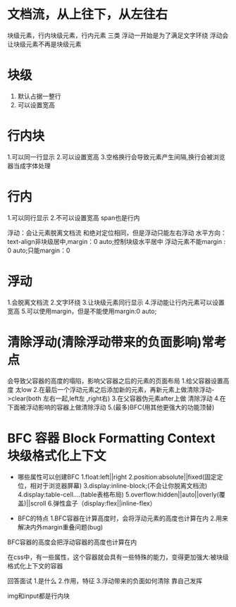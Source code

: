 # 文档流，从上往下，从左往右
块级元素，行内块级元素，行内元素 三类
浮动一开始是为了满足文字环绕
浮动会让块级元素不再是块级元素
# 块级
1. 默认占据一整行
2. 可以设置宽高
# 行内块 
1.可以同一行显示
2.可以设置宽高
3.空格换行会导致元素产生间隔,换行会被浏览器当成字体处理
# 行内 
1.可以同行显示
2.不可以设置宽高 span也是行内

浮动：会让元素脱离文档流 和绝对定位相同，但是浮动只能左右浮动
水平方向：text-align非块级居中,margin：0 auto;控制块级水平居中
浮动元素不能margin : 0 auto;只能margin：0

# 浮动
1.会脱离文档流
2.文字环绕
3.让块级元素同行显示
4.浮动能让行内元素可以设置宽高
5.可以使用margin，但是不能使用margin:0 auto;

# 清除浮动(清除浮动带来的负面影响)常考点
会导致父容器的高度的塌陷，影响父容器之后的元素的页面布局
1.给父容器设置高度 太low
2.在最后一个浮动元素之后添加新的元素，再新元素上做清除浮动->clear(both 左右一起,left左 ,right右)
3.在父容器伪元素after上做 清除浮动
4.在下面被浮动影响的容器上做清除浮动
5.(最多)BFC(用其他更强大的功能顶替)

# BFC 容器 Block Formatting Context 块级格式化上下文
- 哪些属性可以创建BFC
1.float:left||right
2.position:absolute||fixed(固定定位，相对于浏览器屏幕)
3.display:inline-block;(不会让你脱离文档流)
4.display:table-cell....(table表格布局)
5.overflow:hidden||auto||overly(覆盖)||scroll
6.弹性盒子（display:flex||inline-flex）

- BFC的特点
1.BFC容器在计算高度时，会将浮动元素的高度也计算在内
2.用来解决内外margin重叠问题(bug)





BFC容器的高度会把浮动容器的高度也计算在内


在css中，有一些属性，这个容器就会具有一些特殊的能力，变得更加强大:被块级格式化上下文的容器

回答面试
1.是什么
2.作用，特征
3.浮动带来的负面如何清除
靠自己发挥

img和input都是行内块